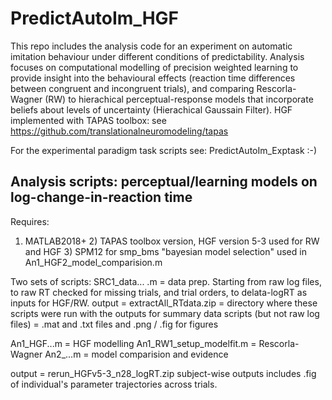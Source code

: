 # PredictAutoIm_HGF
This repo includes the analysis code for an experiment on automatic imitation behaviour under different conditions of predictability. Analysis focuses on computational modelling of precision weighted learning to provide insight into the behavioural effects (reaction time differences between congruent and incongruent trials), and comparing Rescorla-Wagner (RW) to hierachical perceptual-response models that incorporate beliefs about levels of uncertainty (Hierachical Gaussain Filter). HGF implemented with TAPAS toolbox: see https://github.com/translationalneuromodeling/tapas 

For the experimental paradigm task scripts see: PredictAutoIm_Exptask :-) 

## Analysis scripts: perceptual/learning models on log-change-in-reaction time 
Requires:
  1) MATLAB2018+  2) TAPAS toolbox version, HGF version 5-3 used for RW and HGF  3) SPM12 for smp_bms "bayesian model selection" used in An1_HGF2_model_comparision.m
  
Two sets of scripts:
SRC1_data... .m = data prep. Starting from raw log files, to raw RT checked for missing trials, and trial orders, to delata-logRT as inputs for HGF/RW.
output = extractAll_RTdata.zip = directory where these scripts were run with the outputs for summary data scripts (but not raw log files) = .mat and .txt files and .png / .fig for figures

An1_HGF...m = HGF modelling
An1_RW1_setup_modelfit.m = Rescorla-Wagner
An2_...m = model comparision and evidence

output = rerun_HGFv5-3_n28_logRT.zip subject-wise outputs includes .fig of individual's parameter trajectories across trials.


